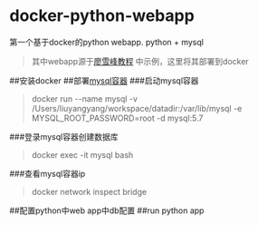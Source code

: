 # docker-python-webapp
第一个基于docker的python webapp.  python + mysql

>其中webapp源于[廖雪峰教程](http://www.liaoxuefeng.com/wiki/001374738125095c955c1e6d8bb493182103fac9270762a000/001397616003925a3d157284cd24bc0952d6c4a7c9d8c55000)
中示例，这里将其部署到docker

##安装docker
##部署[mysql容器](https://hub.docker.com/_/mysql/)
###启动mysql容器

>docker run --name mysql -v /Users/liuyangyang/workspace/datadir:/var/lib/mysql -e MYSQL_ROOT_PASSWORD=root -d mysql:5.7

###登录mysql容器创建数据库

>docker exec -it mysql bash

###查看mysql容器ip

>docker network inspect bridge

##配置python中web app中db配置
##run python app
